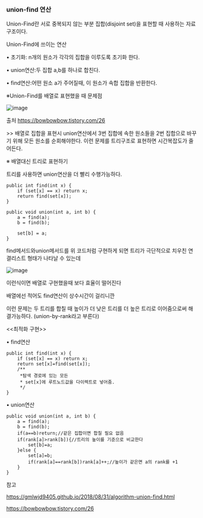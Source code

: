 <h3>union-find 연산</h3>
Union-Find란 ﻿서로 중복되지 않는 부분 집합(disjoint set)을 표현할 때 사용하는 자료구조이다.

Union-Find에 쓰이는 연산

• 초기화: n개의 원소가 각각의 집합을 이루도록 초기화 한다.

• union연산:두 집합 a,b를 하나로 합친다.

• find연산:어떤 원소 a가 주어질때, 이 원소가 속합 집합을 반환한다.

※Union-Find를 배열로 표현했을 때 문제점

![image](https://github.com/Jung-MinGi/dataStructure/assets/118701129/7ee855b7-a12e-4faa-bb53-6c85d9442a84)


출처 https://bowbowbow.tistory.com/26

﻿>> 배열로 집합을 표현시  union연산에서 3번 집합에 속한 원소들을 2번 집합으로 바꾸기 위해 모든 원소를 순회해야한다. 이런 문제를 트리구조로 표현하면 시간복잡도가 줄어든다.

※ 배열대신 트리로 표현하기

﻿트리를 사용하면 union연산을 더 빨리 수행가능하다.
```
public int find(int x) {
    if (set[x] == x) return x;
    return find(set[x]);
}

public void union(int a, int b) {
    a = find(a);
    b = find(b);

    set[b] = a;
}
```
﻿find메서드와union메서드를 위 코드처럼 구현하게 되면 트리가 극단적으로 치우친 연결리스트 형태가 나타날 수 있는데

 ﻿﻿![image](https://github.com/Jung-MinGi/dataStructure/assets/118701129/2a791629-30b6-4381-a52a-df28ba9e778d)
                                                            ﻿

이런식이면 배열로 구현했을때 보다 효율이 떨어진다

배열에선 적어도 find연산이 상수시간이 걸리니깐

이런 문제는 두 트리를 합칠 때 높이가 더 낮은 트리를 더 높은 트리로 이어줌으로써 해결가능하다. (union-by-rank라고 부른다)

<<최적화 구현>>

• find연산
```
public int find(int x) {
    if (set[x] == x) return x;
    return set[x]=find(set[x]);
    /**
     *탐색 경로에 있는 모든
     * set[x]에 루트노드값을 다이렉트로 넣어줌.
     */
}
```
• union연산
```
public void union(int a, int b) {
    a = find(a);
    b = find(b);
    if(a==b)return;//같은 집합이면 합칠 필요 없음
    if(rank[a]>rank[b]){//트리의 높이를 기준으로 비교한다
        set[b]=a;
    }else {
        set[a]=b;
        if(rank[a]==rank[b])rank[a]++;//높이가 같은면 a의 rank를 +1
    }
}
```
참고

https://gmlwjd9405.github.io/2018/08/31/algorithm-union-find.html

https://bowbowbow.tistory.com/26
